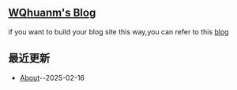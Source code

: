 ## [WQhuanm's Blog](https://meektion.github.io/Issue_Blog/)
if you want to build your blog site this way,you can refer to this [blog](https://meektion.github.io/Issue_Blog/2025/02/16/8_About/)

## 最近更新
- [About](https://github.com/meektion/Issue_Blog/issues/8)--2025-02-16

